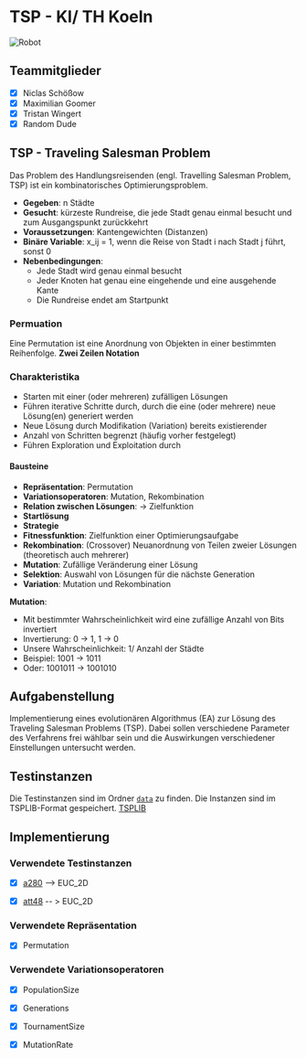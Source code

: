# TSP - KI/ TH Koeln 

![Robot](https://media.giphy.com/media/v1.Y2lkPTc5MGI3NjExazZ3eXFtNDFycjhzenhybGF3NW1pcXVueGMwZ2VkNTk0aml2bHNtayZlcD12MV9naWZzX3NlYXJjaCZjdD1n/0lGd2OXXHe4tFhb7Wh/giphy.gif)

## Teammitglieder
- [x] Niclas Schößow
- [x] Maximilian Goomer
- [x] Tristan Wingert
- [x] Random Dude

## TSP - Traveling Salesman Problem
Das Problem des Handlungsreisenden (engl. Travelling Salesman Problem, TSP) ist ein kombinatorisches Optimierungsproblem.

* **Gegeben**: n Städte
* **Gesucht**: kürzeste Rundreise, die jede Stadt genau einmal besucht und zum Ausgangspunkt zurückkehrt
* **Voraussetzungen**: Kantengewichten (Distanzen)
* **Binäre Variable**: x_ij = 1, wenn die Reise von Stadt i nach Stadt j führt, sonst 0
* **Nebenbedingungen**: 
    * Jede Stadt wird genau einmal besucht
    * Jeder Knoten hat genau eine eingehende und eine ausgehende Kante
    * Die Rundreise endet am Startpunkt
  
### Permuation
Eine Permutation ist eine Anordnung von Objekten in einer bestimmten Reihenfolge.
**Zwei Zeilen Notation**


### Charakteristika
* Starten mit einer (oder mehreren) zufälligen Lösungen
* Führen iterative Schritte durch, durch die eine (oder mehrere) neue Lösung(en) generiert werden
* Neue Lösung durch Modifikation (Variation) bereits existierender
* Anzahl von Schritten begrenzt (häufig vorher festgelegt)
* Führen Exploration und Exploitation durch

#### Bausteine
* **Repräsentation**: Permutation
* **Variationsoperatoren**: Mutation, Rekombination
* **Relation zwischen Lösungen**: → Zielfunktion
* **Startlösung**
* **Strategie** 
* **Fitnessfunktion**: Zielfunktion einer Optimierungsaufgabe
* **Rekombination**: (Crossover) Neuanordnung von Teilen zweier Lösungen (theoretisch auch mehrerer)
* **Mutation**: Zufällige Veränderung einer Lösung
* **Selektion**: Auswahl von Lösungen für die nächste Generation
* **Variation**: Mutation und Rekombination 

**Mutation**: 
* Mit bestimmter Wahrscheinlichkeit wird eine zufällige Anzahl von Bits invertiert
* Invertierung: 0 → 1, 1 → 0
* Unsere Wahrscheinlichkeit: 1/ Anzahl der Städte
* Beispiel: 1001 → 1011
* Oder: 1001011 → 1001010 


## Aufgabenstellung
Implementierung eines evolutionären Algorithmus (EA) zur Lösung des Traveling Salesman Problems (TSP).
Dabei sollen verschiedene Parameter des Verfahrens frei wählbar
sein und die Auswirkungen verschiedener Einstellungen untersucht werden.


## Testinstanzen
Die Testinstanzen sind im Ordner [`data`](./data) zu finden. 
Die Instanzen sind im TSPLIB-Format gespeichert.
[TSPLIB](http://comopt.ifi.uni-heidelberg.de/software/TSPLIB95/)


## Implementierung

### Verwendete Testinstanzen
- [x] [a280]() --> EUC_2D 
- [x] [att48]() -- > EUC_2D


### Verwendete Repräsentation

- [x] Permutation

### Verwendete Variationsoperatoren

- [x] PopulationSize
- [x] Generations
- [x] TournamentSize
- [x] MutationRate



